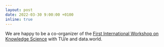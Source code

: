 ```yaml
---
layout: post
date: 2022-03-30 9:00:00 +0100
inline: true
---
```


We are happy to be a co-organizer of the [First International Workshop on Knowledge Science](https://www.tue.nl/en/our-university/calendar-and-events/30-03-2022-first-international-workshop-on-knowledge-science/#top) with TU/e and data.world. 